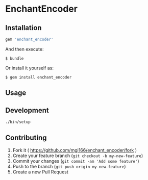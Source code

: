 # EnchantEncoder

## Installation

```ruby
gem 'enchant_encoder'
```

And then execute:

    $ bundle

Or install it yourself as:

    $ gem install enchant_encoder

## Usage

## Development

```zsh
./bin/setup
```

## Contributing

1. Fork it ( https://github.com/mgi166/enchant_encoder/fork )
2. Create your feature branch (`git checkout -b my-new-feature`)
3. Commit your changes (`git commit -am 'Add some feature'`)
4. Push to the branch (`git push origin my-new-feature`)
5. Create a new Pull Request

